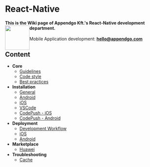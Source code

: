 # React-Native

#### This is the Wiki page of Appendgo Kft.'s React-Native development department. <img height="80" style="float:left" src="https://user-images.githubusercontent.com/645053/236628029-2b639e90-a9a2-40f1-ba2d-8d77181ae27a.png">

Mobile Application development: **hello@appendgo.com**

## Content

* **Core**
  * [Guidelines](main/GUIDELINES.MD)
  * [Code style](main/CODE-STYLE.MD)
  * [Best practices](main/BEST-PRACTICES.MD)
* **Installation**
  * [General](installation/GENERAL.MD)
  * [Android](installation/ANDROID.MD)
  * [iOS](installation/IOS.MD)
  * [VSCode](installation/VSCODE.MD)
  * [CodePush - iOS](installation/CODEPUSH-IOS.MD)
  * [CodePush - Android](installation/CODEPUSH-ANDROID.MD) 
* **Deployment**
  * [Development Workflow](main/DEVWORKFLOW.MD) 
  * [iOS](deployment/DEPLOYIOS.MD)
  * [Android](deployment/DEPLOYANDROID.MD)
* **Marketplace**
  * [Huawei](marketplace/HUAWEI.MD)
* **Troubleshooting**
  * [Cache](troubleshooting/CACHE.MD) 


